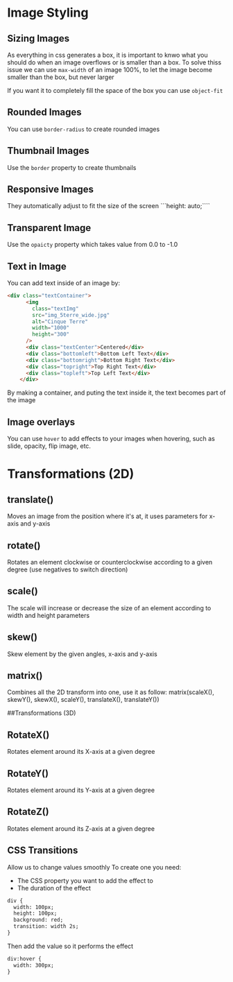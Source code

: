 # Image Styling
## Sizing Images
As everything in css generates a box, it is important to knwo what you should do when an image overflows or is smaller than a box. To solve thiss issue we can use ```max-width``` of an image 100%, to let the image become smaller than the box, but never larger

If you want it to completely fill the space of the box you can use ```object-fit``` 
## Rounded Images
You can use ```border-radius``` to create rounded images
## Thumbnail Images
Use the ```border``` property to create thumbnails
## Responsive Images
They automatically adjust to fit the size of the screen ```height: auto;````
## Transparent Image
Use the ```opaicty``` property which takes value from 0.0 to -1.0
## Text in Image
You can add text inside of an image by:
```html
<div class="textContainer">
      <img
        class="textImg"
        src="img_5terre_wide.jpg"
        alt="Cinque Terre"
        width="1000"
        height="300"
      />
      <div class="textCenter">Centered</div>
      <div class="bottomleft">Bottom Left Text</div>
      <div class="bottomright">Bottom Right Text</div>
      <div class="topright">Top Right Text</div>
      <div class="topleft">Top Left Text</div>
    </div>
```
By making a container, and puting the text inside it, the text becomes part of the image
## Image overlays
You can use ```hover``` to add effects to your images when hovering, such as slide, opacity, flip image, etc.

# Transformations (2D)
## translate() 
Moves an image from the position where it's at, it uses parameters for x-axis and y-axis
## rotate() 
Rotates an element clockwise or counterclockwise according to a given degree (use negatives to switch direction)
## scale()
The scale will increase or decrease the size of an element according to width and height parameters
## skew()
Skew element by the given angles, x-axis and y-axis
## matrix()
Combines all the 2D transform into one, use it as follow: matrix(scaleX(), skewY(), skewX(), scaleY(), translateX(), translateY())

##Transformations (3D)
## RotateX()
Rotates element around its X-axis at a given degree
## RotateY()
Rotates element around its Y-axis at a given degree
## RotateZ()
Rotates element around its Z-axis at a given degree

## CSS Transitions
Allow us to change values smoothly
To create one you need:
- The CSS property you want to add the effect to
- The duration of the effect
```html
div {
  width: 100px;
  height: 100px;
  background: red;
  transition: width 2s;
}
````
Then add the value so it performs the effect
```html
div:hover {
  width: 300px;
}
```